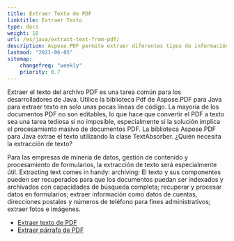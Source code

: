 ```yaml
---
title: Extraer Texto de PDF 
linktitle: Extraer Texto 
type: docs
weight: 10
url: /es/java/extract-text-from-pdf/
description: Aspose.PDF permite extraer diferentes tipos de información. Esta sección contiene artículos sobre la extracción de texto de documentos PDF usando Aspose.PDF para Java.
lastmod: "2021-06-05"
sitemap:
    changefreq: "weekly"
    priority: 0.7
---
```


Extraer el texto del archivo PDF es una tarea común para los desarrolladores de Java. Utilice la biblioteca Pdf de Aspose.PDF para Java para extraer texto en solo unas pocas líneas de código. La mayoría de los documentos PDF no son editables, lo que hace que convertir el PDF a texto sea una tarea tediosa si no imposible, especialmente si la solución implica el procesamiento masivo de documentos PDF. 
La biblioteca Aspose.PDF para Java extrae el texto utilizando la clase TextAbsorber. 
¿Quién necesita la extracción de texto?

Para las empresas de minería de datos, gestión de contenido y procesamiento de formularios, la extracción de texto será especialmente útil.
 Extracting text comes in handy: archiving: El texto y sus componentes pueden ser recuperados para que los documentos puedan ser indexados y archivados con capacidades de búsqueda completa; recuperar y procesar datos en formularios; extraer información como datos de cuentas, direcciones postales y números de teléfono para fines administrativos; extraer fotos e imágenes.

- [Extraer texto de PDF](/pdf/es/java/extract-text-from-all-pdf/)
- [Extraer párrafo de PDF](/pdf/es/java/extract-paragraph-from-pdf/)